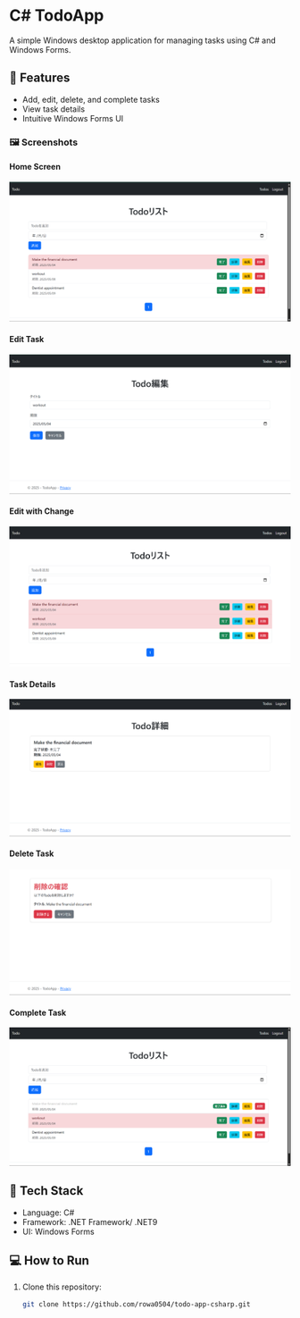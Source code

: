 # C# TodoApp

A simple Windows desktop application for managing tasks using C# and Windows Forms.

## 🚀 Features

- Add, edit, delete, and complete tasks
- View task details
- Intuitive Windows Forms UI

### 🖼 Screenshots

#### Home Screen
![Home](images/todo%20home.png)

#### Edit Task
![Edit](images/todo%20edit.png)

#### Edit with Change
![Edit Change](images/todo%20edit%20change.png)

#### Task Details
![Details](images/todo%20ditails.png)

#### Delete Task
![Delete](images/todo%20delete.png)

#### Complete Task
![Complete](images/todo%20complete.png)


## 🔧 Tech Stack

- Language: C#
- Framework: .NET Framework/ .NET9
- UI: Windows Forms

## 💻 How to Run

1. Clone this repository:
   ```bash
   git clone https://github.com/rowa0504/todo-app-csharp.git
